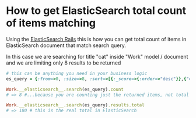 # How to get ElasticSearch total count of items matching

Using the [ElasticSearch Rails](https://github.com/elastic/elasticsearch-rails)
this is how you can get total count of items in ElasticSearch document
that match search query.

In this case we are searching for title "cat" inside "Work" model /
document and we are limiting only 8 results to be returned



```ruby
# this can be anything you need in your business logic
es_query = {:from=>0, :size=>8, :sort=>[{:_score=>{:order=>"desc"}},{"created_at"=>{"order"=>"desc"}}], :query=>{:bool=>{:must=>{:bool=>{:should=>[{:match=>{:title=>{:query=>"cat"}}}]}}}}}

Work.__elasticsearch__.search(es_query).count
# => 8 #...because you are counting just the returned items, not total

Work.__elasticsearch__.search(es_query).results.total
# => 180 # this is the real total in ElasticSearch


```

